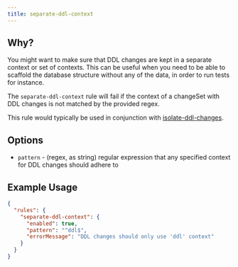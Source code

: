 ```yaml
---
title: separate-ddl-context
---
```


## Why?

You might want to make sure that DDL changes are kept in a separate context or set of contexts. This can be useful when you need to be able to scaffold the database structure without any of the data, in order to run tests for instance.

The `separate-ddl-context` rule will fail if the context of a changeSet with DDL changes is not matched by the provided regex.

This rule would typically be used in conjunction with [isolate-ddl-changes](isolate-ddl-changes.md).

## Options

- `pattern` - (regex, as string) regular expression that any specified context for DDL changes should adhere to

## Example Usage

```json
{
  "rules": {
    "separate-ddl-context": {
      "enabled": true,
      "pattern": "^ddl$",
      "errorMessage": "DDL changes should only use 'ddl' context"
    }
  }
}
```
